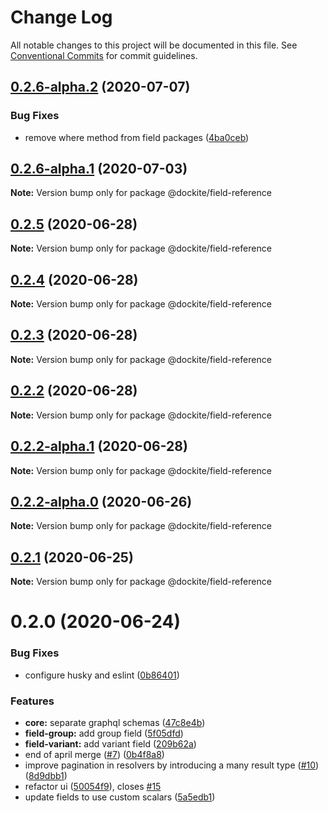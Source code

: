 # Change Log

All notable changes to this project will be documented in this file.
See [Conventional Commits](https://conventionalcommits.org) for commit guidelines.

## [0.2.6-alpha.2](https://github.com/dockite/dockite/compare/@dockite/field-reference@0.2.5...@dockite/field-reference@0.2.6-alpha.2) (2020-07-07)


### Bug Fixes

* remove where method from field packages ([4ba0ceb](https://github.com/dockite/dockite/commit/4ba0ceb0a97b4704a0be3d9637d6782bc5c4bc62))





## [0.2.6-alpha.1](https://github.com/dockite/dockite/compare/@dockite/field-reference@0.2.5...@dockite/field-reference@0.2.6-alpha.1) (2020-07-03)

**Note:** Version bump only for package @dockite/field-reference





## [0.2.5](https://github.com/dockite/dockite/compare/@dockite/field-reference@0.2.1...@dockite/field-reference@0.2.5) (2020-06-28)

**Note:** Version bump only for package @dockite/field-reference





## [0.2.4](https://github.com/dockite/dockite/compare/@dockite/field-reference@0.2.1...@dockite/field-reference@0.2.4) (2020-06-28)

**Note:** Version bump only for package @dockite/field-reference





## [0.2.3](https://github.com/dockite/dockite/compare/@dockite/field-reference@0.2.1...@dockite/field-reference@0.2.3) (2020-06-28)

**Note:** Version bump only for package @dockite/field-reference





## [0.2.2](https://github.com/dockite/dockite/compare/@dockite/field-reference@0.2.1...@dockite/field-reference@0.2.2) (2020-06-28)

**Note:** Version bump only for package @dockite/field-reference





## [0.2.2-alpha.1](https://github.com/dockite/dockite/compare/@dockite/field-reference@0.2.1...@dockite/field-reference@0.2.2-alpha.1) (2020-06-28)

**Note:** Version bump only for package @dockite/field-reference





## [0.2.2-alpha.0](https://github.com/dockite/dockite/compare/@dockite/field-reference@0.2.1...@dockite/field-reference@0.2.2-alpha.0) (2020-06-26)

**Note:** Version bump only for package @dockite/field-reference





## [0.2.1](https://github.com/dockite/dockite/compare/@dockite/field-reference@0.2.0...@dockite/field-reference@0.2.1) (2020-06-25)

**Note:** Version bump only for package @dockite/field-reference





# 0.2.0 (2020-06-24)


### Bug Fixes

* configure husky and eslint ([0b86401](https://github.com/dockite/dockite/commit/0b86401a255fc55f1a051eebde8bf014f9dd7d23))


### Features

* **core:** separate graphql schemas ([47c8e4b](https://github.com/dockite/dockite/commit/47c8e4bd6c30460d8d5f3c59311fee39f122a299))
* **field-group:** add group field ([5f05dfd](https://github.com/dockite/dockite/commit/5f05dfda7a00a5193d4cdd322b929d3cd27d95ac))
* **field-variant:** add variant field ([209b62a](https://github.com/dockite/dockite/commit/209b62a74f3a51c29e54f50e1cbb1111c7f8262b))
* end of april merge  ([#7](https://github.com/dockite/dockite/issues/7)) ([0b4f8a8](https://github.com/dockite/dockite/commit/0b4f8a8ebd6da6118eee6e219817d7c85d611200))
* improve pagination in resolvers by introducing a many result type ([#10](https://github.com/dockite/dockite/issues/10)) ([8d9dbb1](https://github.com/dockite/dockite/commit/8d9dbb1663d97fe4cb533f9d0b2d06cb247c2654))
* refactor ui ([50054f9](https://github.com/dockite/dockite/commit/50054f980c990822e7e6ceffe05d0799f2e5dcd5)), closes [#15](https://github.com/dockite/dockite/issues/15)
* update fields to use custom scalars ([5a5edb1](https://github.com/dockite/dockite/commit/5a5edb1a165dfbc7d7b2858887c8c0e7f452bdb3))
